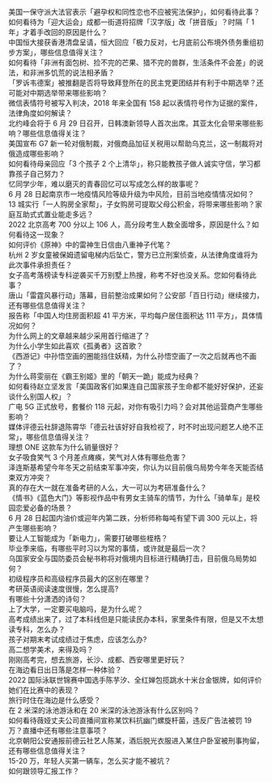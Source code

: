 美国一保守派大法官表示「避孕权和同性恋也不应被宪法保护」，如何看待此事？  
如何看待为「迎大运会」成都一街道将招牌「汉字版」改「拼音版」？时隔「 1 年」才着手改回的原因是什么？  
中国恒大接获香港清盘呈请，恒大回应「极力反对，七月底前公布境外债务重组初步方案」，哪些信息值得关注？  
如何看待「非洲有面包树、捡不完的芒果、猎不完的兽群，生活条件不会差」的说法，和非洲多饥荒的说法相矛盾？  
「罗诉韦德案」被推翻是否将导致拜登所在的民主党更团结并有利于中期选举？还可能对中期选举带来哪些影响？  
微信表情符号被写入判决，2018 年来全国有 158 起以表情符号作为证据的案件，法律角度如何解读？  
北约峰会将于 6 月 29 日召开，日韩澳新领导人首次出席。其亚太化会带来哪些影响？哪些信息值得关注？  
美国宣布 G7 新一轮对俄制裁，对俄商品加征关税用以帮助乌克兰，这一制裁将对俄造成哪些影响？  
如何看待母亲回应「3 个孩子 2 个上清华」，称只能教孩子做人诚实守信，学习都靠孩子自己努力？  
忆同学少年，难以磨灭的青春回忆可以写成怎么样的故事呢？  
6 月 28 日起南京市一地疫情风险等级升级为中风险，目前当地疫情情况如何？  
13 城实行「一人购房全家帮」，子女购房可提取父母公积金，将带来哪些影响？家庭互助式式置业能走多远？  
2022 北京高考 700 分以上 106 人，高分段考生人数全面增多，原因是什么？如何看待这一现象？  
如何评价《原神》中的雷神生日信由八重神子代笔？  
杭州 2 岁女童被保姆遗留电梯内后坠亡，警方已立刑案侦查，从法律角度谁将为此次事件承担责任？  
女子高考落榜读专科逆袭买千万别墅上热搜，称考不好也没关系。您如何看待此事？  
唐山「雷霆风暴行动」落幕，目前整治成果如何？公安部「百日行动」继续接力，还有哪些信息值得关注？  
报告称「中国人均住房面积超 41 平方米，平均每户居住面积达 111 平方」，具体情况如何？  
为什么网上的文章越来越少采用首行缩进了？  
为什么小学生如此喜欢《孤勇者》这首歌？  
《西游记》中孙悟空画的圈能挡住妖精，为什么孙悟空画了一次之后就再也不画了？  
为什么蒋雯丽在《霸王别姬》里的「朝天一跪」能成为经典？  
如何看待赵立坚发言「美国政客们如果连自己国家孩子生命都不能好好保护，还妄谈什么别国人权」？  
广电 5G 正式放号，套餐价 118 元起，对你有吸引力吗？会对其他运营商产生哪些影响？  
媒体评德云社辞退陈霄华「德云社该好好自我检视了，时不时出现问题艺人绝不正常」，哪些信息值得关注？  
理想 ONE 这款车为什么销量很好？  
女子吸食笑气 3 个月差点瘫痪，笑气对人体有哪些危害？  
泽连斯基希望今年冬天之前结束军事冲突，你认为以目前俄乌局势今年冬天能否结束双方冲突？  
真的存在大一就在准备考研的人么，大一可以为考研准备什么？  
《情书》《蓝色大门》等影视作品中有男女主骑车的情节，为什么「骑单车」是校园恋爱必备的场景？  
6 月 28 日起国内油价或迎年内第二跌，分析师称每吨有望下调 300 元以上，将产生哪些影响？  
要让人工智能成为「新电力」，需要打破哪些桎梏？  
毕业季来临，有哪些平时习以为常的事情，或许就是最后一次？  
乌国家安全与国防委员会秘书称将对俄境内目标进行精确打击，目前俄乌局势如何？  
初级程序员和高级程序员最大的区别在哪里？  
考研英语阅读速度很慢，怎么提高?  
有哪些十分潇洒的诗句？  
上了大学，一定要买电脑吗，是为什么呢？  
高考成绩出来了，过了本科线但是只能读民办本科，家里条件有限，但是又不太想读专科，怎么办？  
孩子对期末考试成绩过于焦虑，应该怎么办?  
高二想学美术，来得及吗？  
刚刚高考完，想去旅游，长沙、成都、西安哪里更好玩？  
在海边看日出日落是怎样一种体验？  
2022 国际泳联世锦赛中国选手陈芋汐、全红婵包揽跳水十米台金银牌，如何评价她们在比赛中的表现？  
旅行时住在海边是什么感受？  
在 2 米深的泳池游泳和在 20 米深的泳池游泳有什么区别吗？  
如何看待薇娅丈夫公司直播间宣称某饮料抗幽门螺旋杆菌，违反广告法被罚 19 万？直播中还有哪些注意事项？  
北京朝阳公安通报前德云社艺人陈某，酒后脱光衣服进入某住户卧室被刑事拘留，还有哪些信息值得关注？  
15-20 万，年轻人买第一辆车，怎么买才能不被坑？  
如何跟领导汇报工作？  
